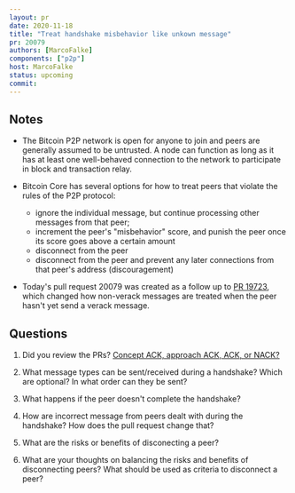 ```yaml
---
layout: pr
date: 2020-11-18
title: "Treat handshake misbehavior like unkown message"
pr: 20079
authors: [MarcoFalke]
components: ["p2p"]
host: MarcoFalke
status: upcoming
commit:
---
```


## Notes

- The Bitcoin P2P network is open for anyone to join and peers are generally
  assumed to be untrusted. A node can function as long as it has at least one
  well-behaved connection to the network to participate in block and
  transaction relay.

- Bitcoin Core has several options for how to treat peers that violate the
  rules of the P2P protocol:

  - ignore the individual message, but continue processing other messages
    from that peer;
  - increment the peer's "misbehavior" score, and punish the peer once its
    score goes above a certain amount
  - disconnect from the peer
  - disconnect from the peer and prevent any later connections from that
    peer's address (discouragement)

- Today's pull request 20079 was created as a follow up to [PR
  19723](https://github.com/bitcoin/bitcoin/pull/19723), which changed how
  non-verack messages are treated when the peer hasn't yet send a verack
  message.

## Questions

1. Did you review the PRs? [Concept ACK, approach ACK, ACK, or
   NACK?](https://github.com/bitcoin/bitcoin/blob/master/CONTRIBUTING.md#peer-review)

2. What message types can be sent/received during a handshake? Which are
   optional? In what order can they be sent?

3. What happens if the peer doesn't complete the handshake?

4. How are incorrect message from peers dealt with during the handshake? How
   does the pull request change that?

5. What are the risks or benefits of disconecting a peer?

6. What are your thoughts on balancing the risks and benefits of disconnecting
   peers? What should be used as criteria to disconnect a peer?

<!-- TODO: After meeting, uncomment and add meeting log between the irc tags
## Meeting Log

{% irc %}
{% endirc %}
--->
